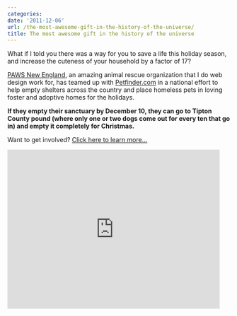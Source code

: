 ```yaml
---
categories:
date: '2011-12-06'
url: /the-most-awesome-gift-in-the-history-of-the-universe/
title: The most awesome gift in the history of the universe
---
```


What if I told you there was a way for you to save a life this holiday season, and increase the cuteness of your household by a factor of 17?

<a href="http://pawsnewengland.com/">PAWS New England</a>, an amazing animal rescue organization that I do web design work for, has teamed up with <a href="http://www.petfinder.com">Petfinder.com</a> in a national effort to help empty shelters across the country and place homeless pets in loving foster and adoptive homes for the holidays.

<strong>If they empty their sanctuary by December 10, they can go to Tipton County pound (where only one or two dogs come out for every ten that go in) and empty it completely for Christmas.</strong>

Want to get involved? <a href="http://www.pawsnewengland.com/foster-a-lonely-pet-for-the-holidays/">Click here to learn more...</a>

<iframe class="alignc" width="480" height="360" src="https://www.youtube.com/embed/rDWZXDKvc5E?rel=0" frameborder="0" allowfullscreen></iframe>